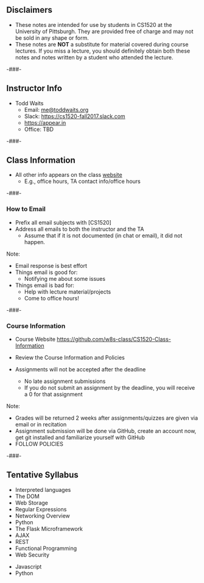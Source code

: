 ## Disclaimers

* These notes are intended for use by students in CS1520 at the University of Pittsburgh.  They are provided free of charge and may not be sold in any shape or form.
* These notes are **NOT** a substitute for material covered during course lectures.  If you miss a lecture, you should definitely obtain both these notes and notes written by a student who attended the lecture.

-###-

## Instructor Info

<!-- .slide: class="element-bkg" -->
<!-- .slide: data-background-image="https://i.makeagif.com/media/5-24-2015/QYib8h.gif" -->

* Todd Waits
    * Email: me@toddwaits.org
    * Slack: <https://cs1520-fall2017.slack.com>
    * <https://appear.in>
    * Office: TBD

-###-

## Class Information

* All other info appears on the class [website](https://github.com/w8s-class/CS1520-Class-Information)
    * E.g., office hours, TA contact info/office hours

-###-

### How to Email 

<!-- .slide: class="element-bkg" -->
<!-- .slide: data-background-image="http://0.media.dorkly.cvcdn.com/92/72/77a6f1576e187ef11ec91b7e179e54e1.gif" -->

* Prefix all email subjects with <span class="fragment highlight-green">[CS1520]</span>
* Address all emails to both the instructor and the TA
    * Assume that if it is not documented (in chat or email), it did not happen. 

Note:

* Email response is best effort
* Things email is good for:
    * Notifying me about some issues
* Things email is bad for:
    * Help with lecture material/projects
    * Come to office hours!

-###-

### Course Information

* Course Website <https://github.com/w8s-class/CS1520-Class-Information>
* Review the Course Information and Policies

* Assignments will not be accepted after the deadline <!-- .element: class="fragment highlight-red" -->
    * No late assignment submissions
    * If you do not submit an assignment by the deadline, you will receive a <span class="fragment highlight-red">0</span> for that assignment

Note:

* Grades will be returned 2 weeks after assignments/quizzes are given via email or in recitation
* Assignment submission will be done via GitHub, create an account now, get git installed and familiarize yourself with GitHub
* FOLLOW POLICIES

-###-

## Tentative Syllabus

* Interpreted languages <!-- .element: class="fragment highlight-blue" data-fragment-index="0" -->
* The DOM <!-- .element: class="fragment highlight-blue" data-fragment-index="0" -->
* Web Storage <!-- .element: class="fragment highlight-blue" data-fragment-index="0" -->
* Regular Expressions <!-- .element: class="fragment highlight-blue" data-fragment-index="0" -->
* Networking Overview
* Python <!-- .element: class="fragment highlight-green" data-fragment-index="1" -->
* The Flask Microframework <!-- .element: class="fragment highlight-green" data-fragment-index="1" -->
* AJAX <!-- .element: class="fragment highlight-blue" data-fragment-index="0" -->
* REST <!-- .element: class="fragment highlight-green" data-fragment-index="1" -->
* Functional Programming <!-- .element: class="fragment highlight-blue" data-fragment-index="0" -->
* Web Security

<!-- .element: class="column-left" style="font-size:0.8em;"-->

* Javascript <!-- .element: class="fragment current-visible highlight-blue" data-fragment-index="0" -->
* Python <!-- .element: class="fragment current-visible highlight-green" data-fragment-index="1" -->

<!-- .element: class="column-right" -->